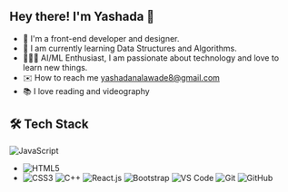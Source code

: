 ## Hey there! I'm Yashada 🚀



- 💫 I'm a front-end developer and designer.
- 🧩 I am currently learning Data Structures and Algorithms.
- 👩🏻‍💻 AI/ML Enthusiast, I am passionate about technology and love to learn new things.
- ✉️ How to reach me yashadanalawade8@gmail.com
- 📚 I love reading and videography


## 🛠 Tech Stack

![JavaScript](https://img.shields.io/badge/-JavaScript-F7DF1E?style=flat&logo=javascript&logoColor=black)
- ![HTML5](https://img.shields.io/badge/HTML5-E34F26?style=flat&logo=html5&logoColor=white)
- ![CSS3](https://img.shields.io/badge/CSS3-1572B6?style=flat&logo=css3&logoColor=white)
![C++](https://img.shields.io/badge/-C++-00599C?style=flat&logo=cplusplus&logoColor=white)
![React.js](https://img.shields.io/badge/-React-61DAFB?style=flat&logo=react&logoColor=black)
![Bootstrap](https://img.shields.io/badge/-Bootstrap-563D7C?style=flat&logo=bootstrap&logoColor=white)
![VS Code](https://img.shields.io/badge/-VS%20Code-0078D4?style=flat&logo=visual-studio-code&logoColor=white)
![Git](https://img.shields.io/badge/-Git-F05032?style=flat&logo=git&logoColor=white)
![GitHub](https://img.shields.io/badge/-GitHub-181717?style=flat&logo=github&logoColor=white)


